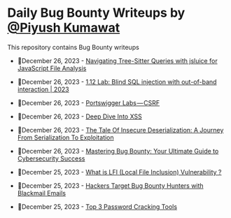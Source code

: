 # Daily Bug Bounty Writeups by [@Piyush Kumawat](https://twitter.com/piyush_supiy) 
This repository contains Bug Bounty writeups

<!-- BLOG-POST-LIST:START -->
 - 💯December 26, 2023 - [Navigating Tree-Sitter Queries with jsluice for JavaScript File Analysis](https://lopseg.medium.com/navigating-tree-sitter-queries-with-jsluice-for-javascript-file-analysis-061b7cb4ea9d?source=rss------bug_bounty-5) 

 - 💯December 26, 2023 - [1.12 Lab: Blind SQL injection with out-of-band interaction | 2023](https://infosecwriteups.com/1-12-lab-blind-sql-injection-with-out-of-band-interaction-2023-db12e3b10118?source=rss------bug_bounty-5) 

 - 💯December 26, 2023 - [Portswigger Labs — CSRF](https://medium.com/@ry4nnnn/portswigger-labs-csrf-10b496d6580c?source=rss------bug_bounty-5) 

 - 💯December 26, 2023 - [Deep Dive Into XSS](https://medium.com/@kavish2002ev3/deep-dive-into-xss-8420ddccc73b?source=rss------bug_bounty-5) 

 - 💯December 26, 2023 - [The Tale Of Insecure Deserialization: A Journey From Serialization To Exploitation](https://medium.com/@kavish2002ev3/the-tale-of-insecure-deserialization-a-journey-from-serialization-to-exploitation-47400a4c9093?source=rss------bug_bounty-5) 

 - 💯December 26, 2023 - [Mastering Bug Bounty: Your Ultimate Guide to Cybersecurity Success](https://medium.com/@umidcyber.s/mastering-bug-bounty-your-ultimate-guide-to-cybersecurity-success-82dc9b30fc02?source=rss------bug_bounty-5) 

 - 💯December 25, 2023 - [What is LFI &lpar;Local File Inclusion&rpar; Vulnerability ?](https://medium.com/@errorfiathck/what-is-lfi-local-file-inclusion-vulnerability-c9372e25e389?source=rss------bug_bounty-5) 

 - 💯December 25, 2023 - [Hackers Target Bug Bounty Hunters with Blackmail Emails](https://rishikadesai.medium.com/hackers-target-bug-bounty-hunters-with-blackmail-emails-421cf57fe4a7?source=rss------bug_bounty-5) 

 - 💯December 25, 2023 - [Top 3 Password Cracking Tools](https://medium.com/@UsmanAtif/top-3-password-cracking-tools-18801fbdcdae?source=rss------bug_bounty-5) 
<!-- BLOG-POST-LIST:END -->
